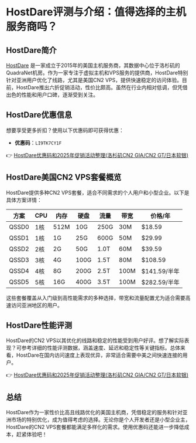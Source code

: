 # HostDare评测与介绍：值得选择的主机服务商吗？

## HostDare简介

[HostDare](https://bit.ly/hostdare) 是一家成立于2015年的美国主机服务商，其数据中心位于洛杉矶的QuadraNet机房。作为一家专注于虚拟主机和VPS服务的提供商，HostDare特别针对亚洲用户优化了线路，尤其是美国CN2 VPS，提供快速稳定的访问体验。目前，HostDare推出六折促销活动，性价比颇高。虽然在行业内相对低调，但凭借出色的性能和用户口碑，逐渐受到关注。

## HostDare优惠信息

想要享受更多折扣？使用以下优惠码即可获得优惠：

- **优惠码**：`LI9TK7CY1F`

👉 [HostDare优惠码和2025年促销活动整理(洛杉矶CN2 GIA/CN2 GT/日本软银)](https://bit.ly/hostdare)

## HostDare美国CN2 VPS套餐概览

HostDare提供多种CN2 VPS套餐，适合不同需求的个人用户和小型企业。以下是具体方案详情：

| 方案   | CPU  | 内存 | 硬盘  | 流量  | 带宽 | 价格/年     |
|--------|------|------|-------|-------|------|-------------|
| QSSD0  | 1核  | 512M | 10G   | 250G  | 30M  | $18.59      |
| QSSD1  | 1核  | 1G   | 25G   | 600G  | 50M  | $29.99      |
| QSSD2  | 2核  | 2G   | 50G   | 1.0T  | 60M  | $39.59      |
| QSSD3  | 3核  | 4G   | 100G  | 1.5T  | 80M  | $108.59     |
| QSSD4  | 4核  | 8G   | 200G  | 2.5T  | 100M | $141.59/半年|
| QSSD5  | 5核  | 16G  | 400G  | 3.5T  | 100M | $282.59/半年|

这些套餐覆盖从入门级到高性能需求的多种选择，带宽和流量配置尤为适合需要高速访问亚洲地区的用户。

## HostDare性能评测

HostDare的CN2 VPS以其优化的线路和稳定的性能受到用户好评。想了解实际表现？可参考详细的性能评测数据，涵盖速度、延迟和稳定性等关键指标。总体来看，HostDare在国内访问速度上表现优异，非常适合需要中美之间快速连接的用户。

👉 [HostDare优惠码和2025年促销活动整理(洛杉矶CN2 GIA/CN2 GT/日本软银)](https://bit.ly/hostdare)

## 总结

HostDare作为一家性价比高且线路优化的美国主机商，凭借稳定的服务和针对亚洲市场的特别优化，成为值得考虑的选择。无论你是个人开发者还是小型企业主，HostDare的CN2 VPS套餐都能满足多样化的需求。使用优惠码还能进一步降低成本，赶紧体验吧！